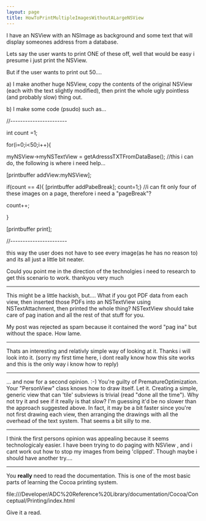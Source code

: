 ```yaml
---
layout: page
title: HowToPrintMultipleImagesWithoutALargeNSView
---
```



I have an NSView with an NSImage as background and some text that will display someones address from a database. 

Lets say the user wants to print ONE of these off, well that would be easy i presume i just print the NSView.

But if the user wants to print out 50....

a) I make another huge NSView, copy the contents of the original NSView (each with the text slightly modified), then print the whole ugly pointless (and probably slow) thing out.

b) I make some code (psudo) such as...

//-----------------------

int count =1;

for(i=0;i<50;i++){

myNSView->myNSTextView = getAdresssTXTFromDataBase(); //this i can do, the following is where i need help...

[printbuffer  addView:myNSView];

if(count == 4){ [printbuffer addPabeBreak]; count=1;} //i can fit only four of these images on a page, therefore i need a "pageBreak"?

count++;

}

[printbuffer print];


//-----------------------

this way the user does not have to see every image(as he has no reason to) and its all just a little bit neater.

Could you point me in the direction of the technolgies i need to research to get this scenario to work. thankyou very much

----
This might be a little hackish, but.... What if you got PDF data from each view, then inserted those PDFs into an NSTextView using NSTextAttachment, then printed the whole thing? NSTextView should take care of pag ination and all the rest of that stuff for you.

My post was rejected as spam because it contained the word "pag ina" but without the space. How lame.

----
Thats an interesting and relativly simple way of looking at it. Thanks i will look into it. (sorry my first time here, i dont really know how this site works and this is the only way i know how to reply)

----

... and now for a second opinion. :-) You're guilty of PrematureOptimization. Your "PersonView" class knows how to draw itself. Let it. Creating a simple, generic view that can 'tile' subviews is trivial (read "done all the time"). Why not try it and see if it really is that slow? I'm guessing it'd be no slower than the approach suggested above. In fact, it may be a bit faster since you're not first drawing each view, then arranging the drawings with all the overhead of the text system. That seems a bit silly to me.

----

I think the  first persons opinion was appealing because it seems technologicaly easier. I have been trying to do paging with NSView , and i cant work out how to stop my images from being 'clipped'. Though maybe i should have another try....

----

You **really** need to read the documentation. This is one of the most basic parts of learning the Cocoa printing system.

file:///Developer/ADC%20Reference%20Library/documentation/Cocoa/Conceptual/Printing/index.html

Give it a read.

